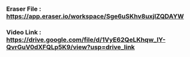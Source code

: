 ### Eraser File : https://app.eraser.io/workspace/Sge6uSKhv8uxjIZQDAYW
### Video Link : https://drive.google.com/file/d/1VyE62QeLKhqw_IY-QvrGuV0dXFQLp5K9/view?usp=drive_link
